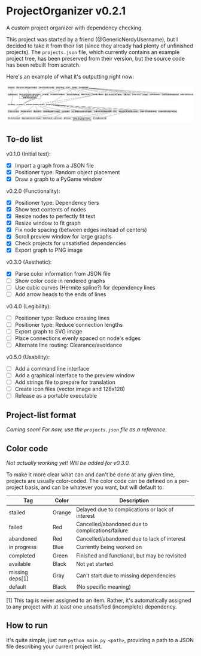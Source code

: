# ProjectOrganizer v0.2.1

A custom project organizer with dependency checking.

This project was started by a friend (@GenericNerdyUsername), but I decided to take it from
their list (since they already had plenty of unfinished projects). The
`projects.json` file, which currently contains an example project tree, has been
preserved from their version, but the source code has been rebuilt from scratch.

Here's an example of what it's outputting right now:

![](./test.png)

## To-do list

v0.1.0 (Initial test):
- [x] Import a graph from a JSON file
- [x] Positioner type: Random object placement
- [x] Draw a graph to a PyGame window

v0.2.0 (Functionality):
- [x] Positioner type: Dependency tiers
- [x] Show text contents of nodes
- [x] Resize nodes to perfectly fit text
- [x] Resize window to fit graph
- [x] Fix node spacing (between edges instead of centers)
- [x] Scroll preview window for large graphs
- [x] Check projects for unsatisfied dependencies
- [x] Export graph to PNG image

v0.3.0 (Aesthetic):
- [x] Parse color information from JSON file
- [ ] Show color code in rendered graphs
- [ ] Use cubic curves (Hermite spline?) for dependency lines
- [ ] Add arrow heads to the ends of lines

v0.4.0 (Legibility):
- [ ] Positioner type: Reduce crossing lines
- [ ] Positioner type: Reduce connection lengths
- [ ] Export graph to SVG image
- [ ] Place connections evenly spaced on node's edges
- [ ] Alternate line routing: Clearance/avoidance

v0.5.0 (Usability):
- [ ] Add a command line interface
- [ ] Add a graphical interface to the preview window
- [ ] Add strings file to prepare for translation
- [ ] Create icon files (vector image and 128x128)
- [ ] Release as a portable executable

## Project-list format

_Coming soon! For now, use the `projects.json` file as a reference._

## Color code

_Not actually working yet! Will be added for v0.3.0._

To make it more clear what can and can't be done at any given time, projects are
usually color-coded. The color code can be defined on a per-project basis, and
can be whatever you want, but will default to:

| Tag             | Color  | Description                                      |
|-----------------|--------|--------------------------------------------------|
| stalled         | Orange | Delayed due to complications or lack of interest |
| failed          | Red    | Cancelled/abandoned due to complications/failure |
| abandoned       | Red    | Cancelled/abandoned due to lack of interest      |
| in progress     | Blue   | Currently being worked on                        |
| completed       | Green  | Finished and functional, but may be revisited    |
| available       | Black  | Not yet started                                  |
| missing deps[1] | Gray   | Can't start due to missing dependencies          |
| default         | Black  | (No specific meaning)                            |

[1] This tag is never assigned to an item. Rather, it's automatically assigned
    to any project with at least one unsatisfied (incomplete) dependency.

## How to run

It's quite simple, just run `python main.py <path>`, providing a path to a
JSON file describing your current project list.
